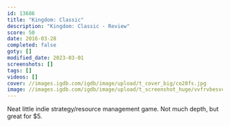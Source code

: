 ```yaml
---
id: 13686
title: "Kingdom: Classic"
description: "Kingdom: Classic - Review"
score: 50
date: 2016-03-28
completed: false
goty: []
modified_date: 2023-03-01
screenshots: []
tags: []
videos: []
cover: //images.igdb.com/igdb/image/upload/t_cover_big/co28fs.jpg
image: //images.igdb.com/igdb/image/upload/t_screenshot_huge/vvfrvbesvcpg3we4jcos.jpg
---
```

Neat little indie strategy/resource management game. Not much depth, but great for $5.
